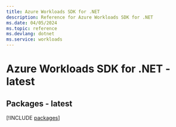 ```yaml
---
title: Azure Workloads SDK for .NET
description: Reference for Azure Workloads SDK for .NET
ms.date: 04/05/2024
ms.topic: reference
ms.devlang: dotnet
ms.service: workloads
---
```

# Azure Workloads SDK for .NET - latest
## Packages - latest
[!INCLUDE [packages](workloads-index.md)]